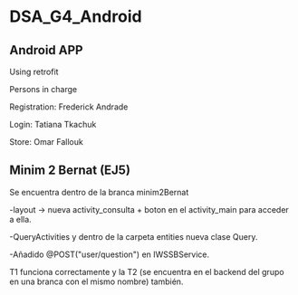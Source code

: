 # DSA_G4_Android

## Android APP

Using retrofit

Persons in charge

Registration: Frederick Andrade

Login: Tatiana Tkachuk

Store: Omar Fallouk

## Minim 2 Bernat (EJ5)

Se encuentra dentro de la branca minim2Bernat

-layout -> nueva activity_consulta + boton en el activity_main para acceder a ella.

-QueryActivities y dentro de la carpeta entities nueva clase Query.

-Añadido @POST("user/question") en IWSSBService.

T1 funciona correctamente y la T2 (se encuentra en el backend del grupo en una branca con el mismo nombre) también. 

